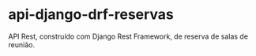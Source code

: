 # api-django-drf-reservas
API Rest, construído com Django Rest Framework, de reserva de salas de reunião.
